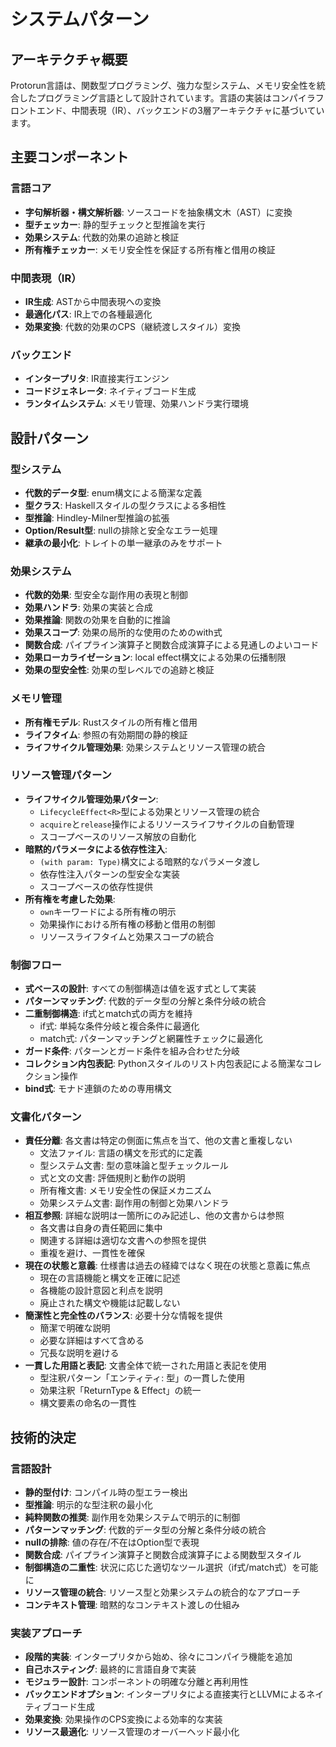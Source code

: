# システムパターン

## アーキテクチャ概要
Protorun言語は、関数型プログラミング、強力な型システム、メモリ安全性を統合したプログラミング言語として設計されています。言語の実装はコンパイラフロントエンド、中間表現（IR）、バックエンドの3層アーキテクチャに基づいています。

## 主要コンポーネント

### 言語コア
- **字句解析器・構文解析器**: ソースコードを抽象構文木（AST）に変換
- **型チェッカー**: 静的型チェックと型推論を実行
- **効果システム**: 代数的効果の追跡と検証
- **所有権チェッカー**: メモリ安全性を保証する所有権と借用の検証

### 中間表現（IR）
- **IR生成**: ASTから中間表現への変換
- **最適化パス**: IR上での各種最適化
- **効果変換**: 代数的効果のCPS（継続渡しスタイル）変換

### バックエンド
- **インタープリタ**: IR直接実行エンジン
- **コードジェネレータ**: ネイティブコード生成
- **ランタイムシステム**: メモリ管理、効果ハンドラ実行環境

## 設計パターン

### 型システム
- **代数的データ型**: enum構文による簡潔な定義
- **型クラス**: Haskellスタイルの型クラスによる多相性
- **型推論**: Hindley-Milner型推論の拡張
- **Option/Result型**: nullの排除と安全なエラー処理
- **継承の最小化**: トレイトの単一継承のみをサポート

### 効果システム
- **代数的効果**: 型安全な副作用の表現と制御
- **効果ハンドラ**: 効果の実装と合成
- **効果推論**: 関数の効果を自動的に推論
- **効果スコープ**: 効果の局所的な使用のためのwith式
- **関数合成**: パイプライン演算子と関数合成演算子による見通しのよいコード
- **効果ローカライゼーション**: local effect構文による効果の伝播制限
- **効果の型安全性**: 効果の型レベルでの追跡と検証

### メモリ管理
- **所有権モデル**: Rustスタイルの所有権と借用
- **ライフタイム**: 参照の有効期間の静的検証
- **ライフサイクル管理効果**: 効果システムとリソース管理の統合

### リソース管理パターン
- **ライフサイクル管理効果パターン**:
  - `LifecycleEffect<R>`型による効果とリソース管理の統合
  - `acquire`と`release`操作によるリソースライフサイクルの自動管理
  - スコープベースのリソース解放の自動化
- **暗黙的パラメータによる依存性注入**:
  - `(with param: Type)`構文による暗黙的なパラメータ渡し
  - 依存性注入パターンの型安全な実装
  - スコープベースの依存性提供
- **所有権を考慮した効果**:
  - `own`キーワードによる所有権の明示
  - 効果操作における所有権の移動と借用の制御
  - リソースライフタイムと効果スコープの統合

### 制御フロー
- **式ベースの設計**: すべての制御構造は値を返す式として実装
- **パターンマッチング**: 代数的データ型の分解と条件分岐の統合
- **二重制御構造**: if式とmatch式の両方を維持
  - if式: 単純な条件分岐と複合条件に最適化
  - match式: パターンマッチングと網羅性チェックに最適化
- **ガード条件**: パターンとガード条件を組み合わせた分岐
- **コレクション内包表記**: Pythonスタイルのリスト内包表記による簡潔なコレクション操作
- **bind式**: モナド連鎖のための専用構文

### 文書化パターン
- **責任分離**: 各文書は特定の側面に焦点を当て、他の文書と重複しない
  - 文法ファイル: 言語の構文を形式的に定義
  - 型システム文書: 型の意味論と型チェックルール
  - 式と文の文書: 評価規則と動作の説明
  - 所有権文書: メモリ安全性の保証メカニズム
  - 効果システム文書: 副作用の制御と効果ハンドラ
- **相互参照**: 詳細な説明は一箇所にのみ記述し、他の文書からは参照
  - 各文書は自身の責任範囲に集中
  - 関連する詳細は適切な文書への参照を提供
  - 重複を避け、一貫性を確保
- **現在の状態と意義**: 仕様書は過去の経緯ではなく現在の状態と意義に焦点
  - 現在の言語機能と構文を正確に記述
  - 各機能の設計意図と利点を説明
  - 廃止された構文や機能は記載しない
- **簡潔性と完全性のバランス**: 必要十分な情報を提供
  - 簡潔で明確な説明
  - 必要な詳細はすべて含める
  - 冗長な説明を避ける
- **一貫した用語と表記**: 文書全体で統一された用語と表記を使用
  - 型注釈パターン「エンティティ: 型」の一貫した使用
  - 効果注釈「ReturnType & Effect」の統一
  - 構文要素の命名の一貫性

## 技術的決定

### 言語設計
- **静的型付け**: コンパイル時の型エラー検出
- **型推論**: 明示的な型注釈の最小化
- **純粋関数の推奨**: 副作用を効果システムで明示的に制御
- **パターンマッチング**: 代数的データ型の分解と条件分岐の統合
- **nullの排除**: 値の存在/不在はOption型で表現
- **関数合成**: パイプライン演算子と関数合成演算子による関数型スタイル
- **制御構造の二重性**: 状況に応じた適切なツール選択（if式/match式）を可能に
- **リソース管理の統合**: リソース型と効果システムの統合的なアプローチ
- **コンテキスト管理**: 暗黙的なコンテキスト渡しの仕組み

### 実装アプローチ
- **段階的実装**: インタープリタから始め、徐々にコンパイラ機能を追加
- **自己ホスティング**: 最終的に言語自身で実装
- **モジュラー設計**: コンポーネントの明確な分離と再利用性
- **バックエンドオプション**: インタープリタによる直接実行とLLVMによるネイティブコード生成
- **効果変換**: 効果操作のCPS変換による効率的な実装
- **リソース最適化**: リソース管理のオーバーヘッド最小化

